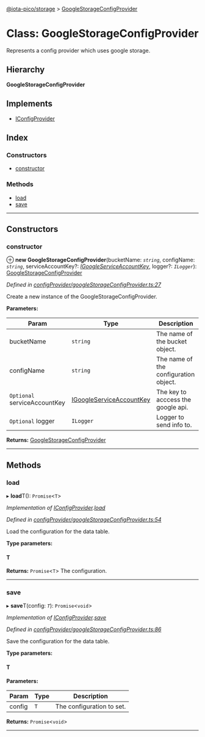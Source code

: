 [@iota-pico/storage](../README.md) > [GoogleStorageConfigProvider](../classes/googlestorageconfigprovider.md)

# Class: GoogleStorageConfigProvider

Represents a config provider which uses google storage.

## Hierarchy

**GoogleStorageConfigProvider**

## Implements

* [IConfigProvider](../interfaces/iconfigprovider.md)

## Index

### Constructors

* [constructor](googlestorageconfigprovider.md#constructor)

### Methods

* [load](googlestorageconfigprovider.md#load)
* [save](googlestorageconfigprovider.md#save)

---

## Constructors

<a id="constructor"></a>

###  constructor

⊕ **new GoogleStorageConfigProvider**(bucketName: *`string`*, configName: *`string`*, serviceAccountKey?: *[IGoogleServiceAccountKey](../interfaces/igoogleserviceaccountkey.md)*, logger?: *`ILogger`*): [GoogleStorageConfigProvider](googlestorageconfigprovider.md)

*Defined in [configProvider/googleStorageConfigProvider.ts:27](https://github.com/iota-pico/storage/blob/9579284/src/configProvider/googleStorageConfigProvider.ts#L27)*

Create a new instance of the GoogleStorageConfigProvider.

**Parameters:**

| Param | Type | Description |
| ------ | ------ | ------ |
| bucketName | `string` |  The name of the bucket object. |
| configName | `string` |  The name of the configuration object. |
| `Optional` serviceAccountKey | [IGoogleServiceAccountKey](../interfaces/igoogleserviceaccountkey.md) |  The key to acccess the google api. |
| `Optional` logger | `ILogger` |  Logger to send info to. |

**Returns:** [GoogleStorageConfigProvider](googlestorageconfigprovider.md)

___

## Methods

<a id="load"></a>

###  load

▸ **load**T(): `Promise`<`T`>

*Implementation of [IConfigProvider](../interfaces/iconfigprovider.md).[load](../interfaces/iconfigprovider.md#load)*

*Defined in [configProvider/googleStorageConfigProvider.ts:54](https://github.com/iota-pico/storage/blob/9579284/src/configProvider/googleStorageConfigProvider.ts#L54)*

Load the configuration for the data table.

**Type parameters:**

#### T 

**Returns:** `Promise`<`T`>
The configuration.

___
<a id="save"></a>

###  save

▸ **save**T(config: *`T`*): `Promise`<`void`>

*Implementation of [IConfigProvider](../interfaces/iconfigprovider.md).[save](../interfaces/iconfigprovider.md#save)*

*Defined in [configProvider/googleStorageConfigProvider.ts:86](https://github.com/iota-pico/storage/blob/9579284/src/configProvider/googleStorageConfigProvider.ts#L86)*

Save the configuration for the data table.

**Type parameters:**

#### T 
**Parameters:**

| Param | Type | Description |
| ------ | ------ | ------ |
| config | `T` |  The configuration to set. |

**Returns:** `Promise`<`void`>

___

